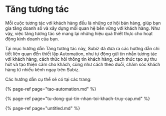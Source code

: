# Tăng tương tác

Mỗi cuộc tương tác với khách hàng đều là những cơ hội bán hàng, giúp bạn gia tăng doanh số và xây dựng mối quan hệ bền vững với khách hàng. Như vậy, việc tăng tương tác sẽ mang lại những hiệu quả thiết thực cho hoạt động kinh doanh của bạn.

Tại mục hướng dẫn Tăng tương tác này, Subiz đã đưa ra các hướng dẫn chi tiết liên quan đến thiết lập Automation, như tự động gửi tin nhắn tương tác với khách hàng, cách thức hỏi thông tin khách hàng, cách thức tạo sự thu hút và tạo thiện cảm cho khách, cũng như cách theo đuổi, chăm sóc khách hàng từ nhiều kênh ngay trên Subiz.

Các hướng dẫn cụ thể sẽ có tại các trang:

{% page-ref page="tao-automation.md" %}

{% page-ref page="tu-dong-gui-tin-nhan-toi-khach-truy-cap.md" %}

{% page-ref page="untitled.md" %}

